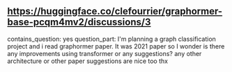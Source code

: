 ## https://huggingface.co/clefourrier/graphormer-base-pcqm4mv2/discussions/3

contains_question: yes
question_part: I'm planning a graph classification project and i read graphormer paper. It was 2021 paper so I wonder is there any improvements using transformer or any suggestions? any other architecture or other paper suggestions are nice too thx